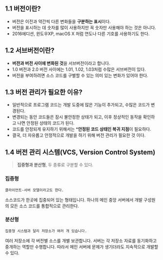 ## 1.1 버전이란?
- 버전은 이전과 약간씩 다른 변화들을 **구분하는 표시**이다. 
- 버전을 표시하는 데 숫자를 많이 사용하지만 꼭 숫자만 사용해야 하는 것은 아니다.
- 2016에디션, 윈도우XP, macOS X 처럼 연도나 다른 기호를 사용하기도 한다.
## 1.2 서브버전이란?
- **버전과 버전 사이에 변화된 것**을 서브버전이라고 합니다. 
- 1.0 버전과 2.0 버전 사이에는 1.01, 1.02, 1.03처럼 수많은 서브버전이 있다.
- 버전을 부여하려면 소스 코드를 구별할 수 있는 의미 있는 변화가 있어야 한다.
## 1.3 버전 관리가 필요한 이유?
- 일반적으로 프로그램 코드는 개발 도중에 많은 기능이 추가되고, 수많은 코드가 변경된다.
- 변경되는 동안 코드들은 잠시 불안정한 상태가 되고, 이후 정상적인 동작을 확인하고 나면 안정된 상태의 코드가 된다.
- 코드를 안정되게 유지하기 위해서는 ***안정된 코드 상태인 복귀 지점**이 필요하다. 
- 결국, 더 자유롭고 안정적으로 개발을 하기 위해 버전 관리가 필요한 것 이다.
## 1.4 버전 관리 시스템(VCS, Version Control System)
> **집중형과 분산형**, 두 종류로 구분할 수 있다.
### 집중형
    클라이언트-서버 모델이라고도 한다.
소스코드가 한곳에 집중되어 있는 형태입니다. 하나의 메인 중앙 서버에서 개발 구성원의 모든 소스 코드를 통합적으로 관리한다.
### 분산형
    집중형 시스템과 달리 저장소가 여러 개 있습니다.   
여러 저장소에 각 버전별 소스를 개별 보관합니다. 서버는 각 저장소 자료를 동기화하고 중개하는 역할만 수행합니다. 따라서 메인 서버에
문제가 생기더라도 지속적으로 개발할 수 있다.

